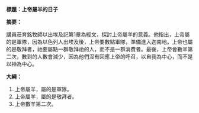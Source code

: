 **標題：上帝屬羊的日子**

**摘要：**

講員莊育銘牧師以出埃及記第1章為經文，探討上帝屬羊的意義。他指出，上帝屬的是軍隊，因為以色列人出埃及後，上帝要數點軍隊，準備進入迦南地。上帝也屬的是敬拜者，祂要屬點一群敬拜祂的人，而不是一群消費者。最後，上帝會數羊第二次，數到的人數會減少，因為他們沒有回應上帝的呼召，以自我為中心，而不是以神為中心。

**大綱：**

1. 上帝屬羊，屬的是軍隊。
2. 上帝屬羊，屬的是敬拜者。
3. 上帝數羊第二次。